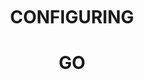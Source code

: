 <html>
    <head>
        <title>concepts_in_go</title>
    </head>
    <body>
    <div style="text-align:center;" class="my-block">
    <br>
    <br>
    <br>
    <br>
    <br>
    <br>
    <br>
    <br>
    <br>
    <br>
    <br>
       <h1>CONFIGURING</h1>
       <h1>GO</h1>
    </div>
    </body>
</html>